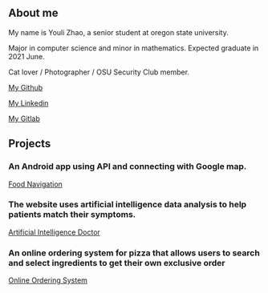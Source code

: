 ## About me

My name is Youli Zhao, a senior student at oregon state university.

Major in computer science and minor in mathematics. Expected graduate in 2021 June.

Cat lover / Photographer / OSU Security Club member.


[My Github](https://github.com/Quella-Cold)

[My Linkedin](www.linkedin.com/in/youli-zhao-ba1710201)

[My Gitlab](https://gitlab.com/Quella-Cold)


## Projects
### An Android app using API and connecting with Google map.
[Food Navigation](https://github.com/Quella-Cold/cs492-Final-Project/settings)

### The website uses artificial intelligence data analysis to help patients match their symptoms.
[Artificial Intelligence Doctor](https://github.com/Quella-Cold/CS361–Implementation-1-)

### An online ordering system for pizza that allows users to search and select ingredients to get their own exclusive order
[Online Ordering System](https://github.com/QuellaCold/Pizza/tree/main/asm2)

